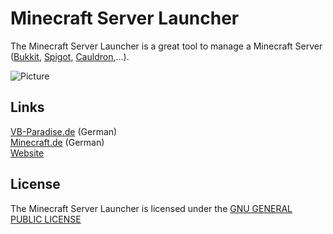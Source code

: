 Minecraft Server Launcher
=========================

The Minecraft Server Launcher is a great tool to manage a Minecraft Server ([Bukkit](http://bukkit.org/), [Spigot](http://www.spigotmc.org/), [Cauldron](http://cauldron.minecraftforge.net/),...).

![Picture](http://minecraftserverlauncher.besaba.com/images/Overview.png)

## Links
[VB-Paradise.de](http://www.vb-paradise.de/) (German)
<br/>[Minecraft.de](http://minecraft.de/) (German)
<br/>[Website](http://minecraftserverlauncher.besaba.com/)

## License
The Minecraft Server Launcher is licensed under the [GNU GENERAL PUBLIC LICENSE](LICENSE.txt)
